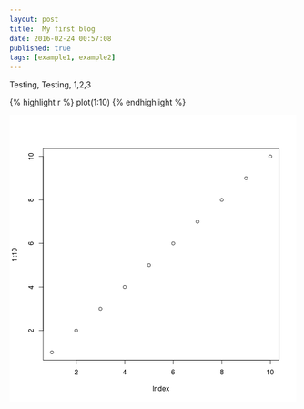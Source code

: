 ```yaml
---
layout: post
title:  My first blog
date: 2016-02-24 00:57:08
published: true
tags: [example1, example2]
---
```


Testing, Testing, 1,2,3


{% highlight r %}
plot(1:10)
{% endhighlight %}

![plot of chunk unnamed-chunk-1](/figure/source/my-first-blog-post/2016-02-21-my-first-blog-post/unnamed-chunk-1-1.png)
